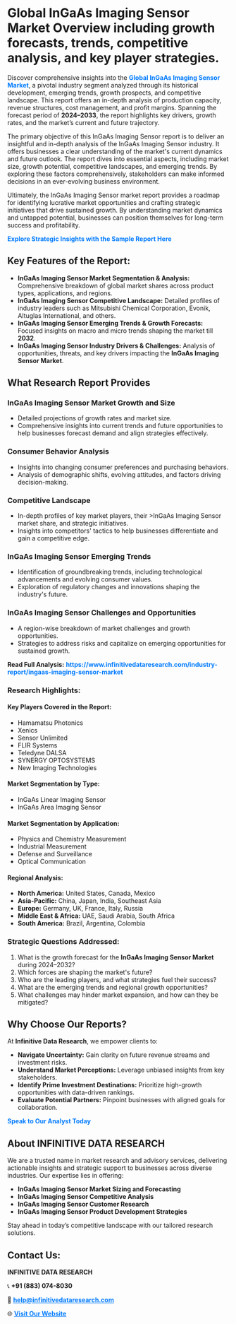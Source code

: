 <h1>Global InGaAs Imaging Sensor Market Overview including growth forecasts, trends, competitive analysis, and key player strategies.</h1>
<p>
Discover comprehensive insights into the 
<a href="https://www.infinitivedataresearch.com/industry-report/ingaas-imaging-sensor-market" rel="dofollow" style="color: #007BFF; text-decoration: none;"><strong>Global InGaAs Imaging Sensor Market</strong></a>, a pivotal industry segment analyzed through its historical development, emerging trends, growth prospects, and competitive landscape. This report offers an in-depth analysis of production capacity, revenue structures, cost management, and profit margins. Spanning the forecast period of <strong>2024–2033</strong>, the report highlights key drivers, growth rates, and the market’s current and future trajectory.
</p>
<p>
The primary objective of this InGaAs Imaging Sensor report is to deliver an insightful and in-depth analysis of the InGaAs Imaging Sensor industry. It offers businesses a clear understanding of the market's current dynamics and future outlook. The report dives into essential aspects, including market size, growth potential, competitive landscapes, and emerging trends. By exploring these factors comprehensively, stakeholders can make informed decisions in an ever-evolving business environment.
</p>
<p>
Ultimately, the InGaAs Imaging Sensor market report provides a roadmap for identifying lucrative market opportunities and crafting strategic initiatives that drive sustained growth. By understanding market dynamics and untapped potential, businesses can position themselves for long-term success and profitability.
</p>
<p>
<a href="https://www.infinitivedataresearch.com/request-sample/reportId=106987" style="color: #007BFF; text-decoration: none;"><strong>Explore Strategic Insights with the Sample Report Here</strong></a>
</p>

<h2>Key Features of the Report:</h2>
<ul>
<li><strong>InGaAs Imaging Sensor Market Segmentation & Analysis:</strong> Comprehensive breakdown of global market shares across product types, applications, and regions.</li>
<li><strong>InGaAs Imaging Sensor Competitive Landscape:</strong> Detailed profiles of industry leaders such as Mitsubishi Chemical Corporation, Evonik, Altuglas International, and others.</li>
<li><strong>InGaAs Imaging Sensor Emerging Trends & Growth Forecasts:</strong> Focused insights on macro and micro trends shaping the market till <strong>2032</strong>.</li>
<li><strong>InGaAs Imaging Sensor Industry Drivers & Challenges:</strong> Analysis of opportunities, threats, and key drivers impacting the <strong>InGaAs Imaging Sensor Market</strong>.</li>
</ul>

<h2>What Research Report Provides</h2>
<h3>InGaAs Imaging Sensor Market Growth and Size</h3>
<ul>
<li>Detailed projections of growth rates and market size.</li>
<li>Comprehensive insights into current trends and future opportunities to help businesses forecast demand and align strategies effectively.</li>
</ul>

<h3>Consumer Behavior Analysis</h3>
<ul>
<li>Insights into changing consumer preferences and purchasing behaviors.</li>
<li>Analysis of demographic shifts, evolving attitudes, and factors driving decision-making.</li>
</ul>

<h3>Competitive Landscape</h3>
<ul>
<li>In-depth profiles of key market players, their >InGaAs Imaging Sensor market share, and strategic initiatives.</li>
<li>Insights into competitors' tactics to help businesses differentiate and gain a competitive edge.</li>
</ul>

<h3>InGaAs Imaging Sensor Emerging Trends</h3>
<ul>
<li>Identification of groundbreaking trends, including technological advancements and evolving consumer values.</li>
<li>Exploration of regulatory changes and innovations shaping the industry's future.</li>
</ul>

<h3>InGaAs Imaging Sensor Challenges and Opportunities</h3>
<ul>
<li>A region-wise breakdown of market challenges and growth opportunities.</li>
<li>Strategies to address risks and capitalize on emerging opportunities for sustained growth.</li>
</ul>
<p><strong>Read Full Analysis:</strong> <a href="https://www.infinitivedataresearch.com/industry-report/ingaas-imaging-sensor-market" rel="dofollow" style="color: #007BFF; text-decoration: none;"><strong>https://www.infinitivedataresearch.com/industry-report/ingaas-imaging-sensor-market</strong></a></p>
<h3>Research Highlights:</h3>
<h4>Key Players Covered in the Report:</h4>
<ul><li>Hamamatsu Photonics</li><li>Xenics</li><li>Sensor Unlimited</li><li>FLIR Systems</li><li>Teledyne DALSA</li><li>SYNERGY OPTOSYSTEMS</li><li>New Imaging Technologies</li></ul>
<h4>Market Segmentation by Type:</h4>
<ul><li>InGaAs Linear Imaging Sensor</li><li>InGaAs Area Imaging Sensor</li></ul>
<h4>Market Segmentation by Application:</h4>
<ul><li>Physics and Chemistry Measurement</li><li>Industrial Measurement</li><li>Defense and Surveillance</li><li>Optical Communication</li></ul>

<h4>Regional Analysis:</h4>
<ul>
<li><strong>North America:</strong> United States, Canada, Mexico</li>
<li><strong>Asia-Pacific:</strong> China, Japan, India, Southeast Asia</li>
<li><strong>Europe:</strong> Germany, UK, France, Italy, Russia</li>
<li><strong>Middle East & Africa:</strong> UAE, Saudi Arabia, South Africa</li>
<li><strong>South America:</strong> Brazil, Argentina, Colombia</li>
</ul>

<h3>Strategic Questions Addressed:</h3>
<ol>
<li>What is the growth forecast for the <strong>InGaAs Imaging Sensor Market</strong> during 2024–2032?</li>
<li>Which forces are shaping the market's future?</li>
<li>Who are the leading players, and what strategies fuel their success?</li>
<li>What are the emerging trends and regional growth opportunities?</li>
<li>What challenges may hinder market expansion, and how can they be mitigated?</li>
</ol>

<h2>Why Choose Our Reports?</h2>
<p>At <strong>Infinitive Data Research</strong>, we empower clients to:</p>
<ul>
<li><strong>Navigate Uncertainty:</strong> Gain clarity on future revenue streams and investment risks.</li>
<li><strong>Understand Market Perceptions:</strong> Leverage unbiased insights from key stakeholders.</li>
<li><strong>Identify Prime Investment Destinations:</strong> Prioritize high-growth opportunities with data-driven rankings.</li>
<li><strong>Evaluate Potential Partners:</strong> Pinpoint businesses with aligned goals for collaboration.</li>
</ul>
<p><a href="https://www.infinitivedataresearch.com/industry-report/ingaas-imaging-sensor-market" rel="dofollow" style="color: #007BFF; text-decoration: none;"><strong>Speak to Our Analyst Today</strong></a></p>

<h2>About INFINITIVE DATA RESEARCH</h2>
<p>We are a trusted name in market research and advisory services, delivering actionable insights and strategic support to businesses across diverse industries. Our expertise lies in offering:</p>
<ul>
<li><strong>InGaAs Imaging Sensor Market Sizing and Forecasting</strong></li>
<li><strong>InGaAs Imaging Sensor Competitive Analysis</strong></li>
<li><strong>InGaAs Imaging Sensor Customer Research</strong></li>
<li><strong>InGaAs Imaging Sensor Product Development Strategies</strong></li>
</ul>
<p>Stay ahead in today’s competitive landscape with our tailored research solutions.</p>

<h2>Contact Us:</h2>
<p><strong>INFINITIVE DATA RESEARCH</strong></p>
<p>📞 <strong>+91 (883) 074-8030</strong></p>
<p>📧 <strong><a href="mailto:help@infinitivedataresearch.com" style="color: #007BFF;">help@infinitivedataresearch.com</a></strong></p>
<p>🌐 <strong><a href="https://www.infinitivedataresearch.com" rel="dofollow" style="color: #007BFF;">Visit Our Website</a></strong></p>
